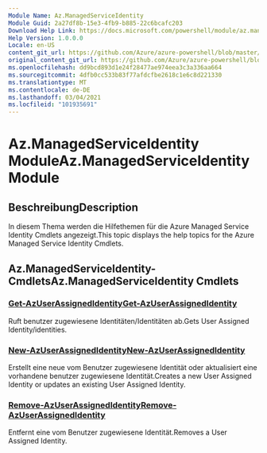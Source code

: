 ```yaml
---
Module Name: Az.ManagedServiceIdentity
Module Guid: 2a27df8b-15e3-4fb9-b885-22c6bcafc203
Download Help Link: https://docs.microsoft.com/powershell/module/az.managedserviceidentity
Help Version: 1.0.0.0
Locale: en-US
content_git_url: https://github.com/Azure/azure-powershell/blob/master/src/ManagedServiceIdentity/ManagedServiceIdentity/help/Az.ManagedServiceIdentity.md
original_content_git_url: https://github.com/Azure/azure-powershell/blob/master/src/ManagedServiceIdentity/ManagedServiceIdentity/help/Az.ManagedServiceIdentity.md
ms.openlocfilehash: dd9bcd893d1e24f28477ae974eea3c3a336aa664
ms.sourcegitcommit: 4dfb0cc533b83f77afdcfbe2618c1e6c8d221330
ms.translationtype: MT
ms.contentlocale: de-DE
ms.lasthandoff: 03/04/2021
ms.locfileid: "101935691"
---
```

# <span data-ttu-id="f5ec2-101">Az.ManagedServiceIdentity Module</span><span class="sxs-lookup"><span data-stu-id="f5ec2-101">Az.ManagedServiceIdentity Module</span></span>
## <span data-ttu-id="f5ec2-102">Beschreibung</span><span class="sxs-lookup"><span data-stu-id="f5ec2-102">Description</span></span>
<span data-ttu-id="f5ec2-103">In diesem Thema werden die Hilfethemen für die Azure Managed Service Identity Cmdlets angezeigt.</span><span class="sxs-lookup"><span data-stu-id="f5ec2-103">This topic displays the help topics for the Azure Managed Service Identity Cmdlets.</span></span>

## <span data-ttu-id="f5ec2-104">Az.ManagedServiceIdentity-Cmdlets</span><span class="sxs-lookup"><span data-stu-id="f5ec2-104">Az.ManagedServiceIdentity Cmdlets</span></span>
### [<span data-ttu-id="f5ec2-105">Get-AzUserAssignedIdentity</span><span class="sxs-lookup"><span data-stu-id="f5ec2-105">Get-AzUserAssignedIdentity</span></span>](Get-AzUserAssignedIdentity.md)
<span data-ttu-id="f5ec2-106">Ruft benutzer zugewiesene Identitäten/Identitäten ab.</span><span class="sxs-lookup"><span data-stu-id="f5ec2-106">Gets User Assigned Identity/identities.</span></span>

### [<span data-ttu-id="f5ec2-107">New-AzUserAssignedIdentity</span><span class="sxs-lookup"><span data-stu-id="f5ec2-107">New-AzUserAssignedIdentity</span></span>](New-AzUserAssignedIdentity.md)
<span data-ttu-id="f5ec2-108">Erstellt eine neue vom Benutzer zugewiesene Identität oder aktualisiert eine vorhandene benutzer zugewiesene Identität.</span><span class="sxs-lookup"><span data-stu-id="f5ec2-108">Creates a new User Assigned Identity or updates an existing User Assigned Identity.</span></span>

### [<span data-ttu-id="f5ec2-109">Remove-AzUserAssignedIdentity</span><span class="sxs-lookup"><span data-stu-id="f5ec2-109">Remove-AzUserAssignedIdentity</span></span>](Remove-AzUserAssignedIdentity.md)
<span data-ttu-id="f5ec2-110">Entfernt eine vom Benutzer zugewiesene Identität.</span><span class="sxs-lookup"><span data-stu-id="f5ec2-110">Removes a User Assigned Identity.</span></span>

